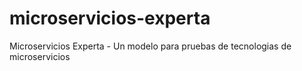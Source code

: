 # microservicios-experta
Microservicios Experta - Un modelo para pruebas de tecnologias de microservicios
